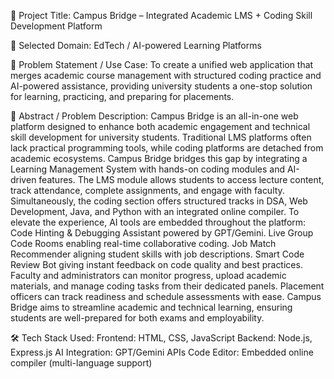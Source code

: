 📌 Project Title:
Campus Bridge – Integrated Academic LMS + Coding Skill Development Platform

🧭 Selected Domain:
EdTech / AI-powered Learning Platforms

📝 Problem Statement / Use Case:
To create a unified web application that merges academic course management with structured coding practice and AI-powered assistance, providing university students a one-stop solution for learning, practicing, and preparing for placements.

📄 Abstract / Problem Description:
Campus Bridge is an all-in-one web platform designed to enhance both academic engagement and technical skill development for university students. Traditional LMS platforms often lack practical programming tools, while coding platforms are detached from academic ecosystems. Campus Bridge bridges this gap by integrating a Learning Management System with hands-on coding modules and AI-driven features.
The LMS module allows students to access lecture content, track attendance, complete assignments, and engage with faculty. Simultaneously, the coding section offers structured tracks in DSA, Web Development, Java, and Python with an integrated online compiler.
To elevate the experience, AI tools are embedded throughout the platform:
Code Hinting & Debugging Assistant powered by GPT/Gemini.
Live Group Code Rooms enabling real-time collaborative coding.
Job Match Recommender aligning student skills with job descriptions.
Smart Code Review Bot giving instant feedback on code quality and best practices.
Faculty and administrators can monitor progress, upload academic materials, and manage coding tasks from their dedicated panels. Placement officers can track readiness and schedule assessments with ease.
Campus Bridge aims to streamline academic and technical learning, ensuring students are well-prepared for both exams and employability.

🛠 Tech Stack Used:
Frontend: HTML, CSS, JavaScript
Backend: Node.js, Express.js
AI Integration: GPT/Gemini APIs
Code Editor: Embedded online compiler (multi-language support)

